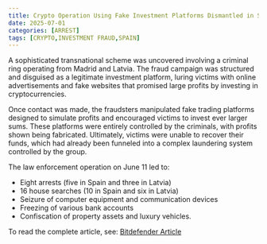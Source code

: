 ```yaml
---
title: Crypto Operation Using Fake Investment Platforms Dismantled in Spain
date: 2025-07-01
categories: [ARREST]
tags: [CRYPTO,INVESTMENT FRAUD,SPAIN]
---
```


A sophisticated transnational scheme was uncovered involving a criminal ring operating from Madrid and Latvia. The fraud campaign was structured and disguised as a legitimate investment platform, luring victims with online advertisements and fake websites that promised large profits by investing in cryptocurrencies.

Once contact was made, the fraudsters manipulated fake trading platforms designed to simulate profits and encouraged victims to invest ever larger sums. These platforms were entirely controlled by the criminals, with profits shown being fabricated. Ultimately, victims were unable to recover their funds, which had already been funneled into a complex laundering system controlled by the group.

The law enforcement operation on June 11 led to:
- Eight arrests (five in Spain and three in Latvia)
- 16 house searches (10 in Spain and six in Latvia)
- Seizure of computer equipment and communication devices
- Freezing of various bank accounts
- Confiscation of property assets and luxury vehicles.

To read the complete article, see: [Bitdefender Article](https://www.bitdefender.com/en-us/blog/hotforsecurity/fake-investment-platforms-spain)  
